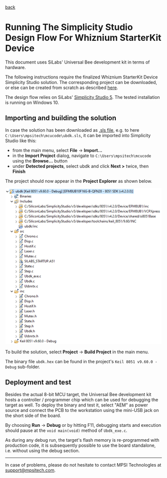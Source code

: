[back](./README.md)

# Running The Simplicity Studio Design Flow For Whiznium StarterKit Device

This document uses SiLabs' Universal Bee development kit in terms of hardware.

The following instructions require the finalized Whiznium StarterKit Device Simplicity Studio solution. The corresponding project can be downloaded, or else can be created from scratch as described [here](./wskdsln_splcty.md).

The design flow relies on SiLabs' [Simplicity Studio 5](https://www.silabs.com/developers/simplicity-studio). The tested installation is running on Windows 10.

## Importing and building the solution

In case the solution has been downloaded as [.sls file](https://content.mpsitech.cloud/wskd/ubdk_v1.0.4.sls), e.g. to here ``C:\Users\mpsitech\mcucode\ubdk.sls``, it can be imported into Simplicity Studio like this:

- from the main menu, select __File__ -> __Import...__
- in the __Import Project__ dialog, navigate to ``C:\Users\mpsitech\mcucode`` using the __Browse...__ button
- under __Detected projects__, select ubdk and click __Next >__ twice, then __Finish__

The project should now appear in the __Project Explorer__ as shown below.

![](wskd_splcty/tree.png)

To build the solution, select __Project__ -> __Build Project__ in the main menu.

The binary file ``ubdk.hex`` can be found in the project's ``Keil 8051 v9.60.0 - Debug`` sub-folder.

## Deployment and test

Besides the actual 8-bit MCU target, the Universal Bee development kit hosts a controller / programmer chip which can be used for debugging the target as well. To deploy the binary and test it, select "AEM" as power source and connect the PCB to the workstation using the mini-USB jack on the short side of the board.

By choosing __Run__ -> __Debug__ or by hitting F11, debugging starts and execution should pause at the ``void main(void)`` method of ``Ubdk_exe.c``.

As during any debug run, the target's flash memory is re-programmed with production code, it is subsequently possible to use the board standalone, i.e. without using the debug section.

---

In case of problems, please do not hesitate to contact MPSI Technologles at [support@mpsitech.com](mailto:support@mpsitech.com).
